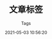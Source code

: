 ---
title: 文章标签
aside: false
translate_title: tags
subtitle: Tags
date: 2021-05-03 10:56:20
updated: 2021-07-18 19:38:19
keywords: [tags,blog,ccknbc,果粉部落]
description: 果粉部落 文章标签页
type: tags
comments: false
---